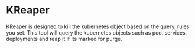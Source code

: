 # KReaper

KReaper is designed to kill the kubernetes object based on the query, rules you set. This tool will query the kubernetes objects such as pod, services, deployments and reap it if its marked for purge. 